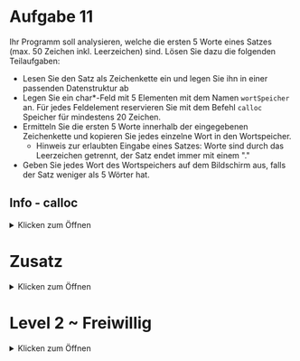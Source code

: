 # Aufgabe 11

Ihr Programm soll analysieren, welche die ersten 5 Worte eines Satzes (max. 50 Zeichen inkl. Leerzeichen) sind.
Lösen Sie dazu die folgenden Teilaufgaben:

- Lesen Sie den Satz als Zeichenkette ein und legen Sie ihn in einer passenden Datenstruktur ab
- Legen Sie ein char*-Feld mit 5 Elementen mit dem Namen ````wortSpeicher```` an. Für jedes Feldelement reservieren Sie mit dem Befehl ```calloc``` Speicher für mindestens 20 Zeichen.
- Ermitteln Sie die ersten 5 Worte innerhalb der eingegebenen Zeichenkette und kopieren Sie jedes einzelne Wort in den Wortspeicher. 
  - Hinweis zur erlaubten Eingabe eines Satzes: Worte sind durch das Leerzeichen getrennt, der Satz endet immer mit einem "."
- Geben Sie jedes Wort des Wortspeichers auf dem Bildschirm aus, falls der Satz weniger als 5 Wörter hat.


## Info - calloc
<details>
  <summary>Klicken zum Öffnen</summary>
  
  calloc reserviert Speicherplatz in Ihrem Rechner, setzt den Speicherinhalt auf 0 und gibt einen Zeiger auf die erste Stelle des Speichers zurück. malloc reserviert Speicher und gibt einen Pointer auf die erste Stelle des Speichers zurück, ohne den Speicher vorher auf 0 zu setzten.
 Beispielaufruf: 
  
  int \*pZeiger; 
	pZeiger = (int\*) calloc(5,sizeof(int));
  
  Verwendung von calloc:
 - Calloc gibt einen "untypisierten" void-Zeiger zurück. Durch ein Typecasting [(int*),(float*),...] kann der in den von Ihnen gewünschten Zeiger umgewandelt werden.
 - In dem Funktionsaufruf werden die Anzahl der Elemente und die Größe angegeben
    - calloc(5,4) -> Es wird Speicher für fünf Werte mit je 5 Byte reserviert (also 20 Byte ingesamt) 
    - calloc(5, sizeof(int)) -> Gute Praxis ist es, die Datengröße des Typs so einzutragen. Datentyp *int* umfasst nicht auf allen Systemen 4 Byte. Wenn doch, dann entspricht dies dem Aufruf calloc(5,4) 
  
  https://www.tutorialspoint.com/c_standard_library/c_function_calloc.htm
  
  </details>

# Zusatz 
<details>
  <summary>Klicken zum Öffnen</summary>
    
Erstellen Sie für Ihre Lösung ein Struktogramm.

</details>

# Level 2 ~ Freiwillig

<details>
  <summary>Klicken zum Öffnen</summary>
  
  WS 15
  
Um einen String zu verschlüsseln, wird folgender Algorithmus verwendet:
  
* Der String wird in Gruppen von vier Zeichen aufgeteilt.
* In jeder Gruppe werden die Zeichen auf den Positionen eins und drei, und zwei und vier jeweils ausgetauscht.
* Bei drei Zeichen wird das Zeichen auf der Position zwei nicht berührt.
* Die letzte Gruppe, die weniger als drei Zeichen beinhaltet, wird nicht modifiziert.
  
Beispielweise wird die Zeichenkette „Hallo Welt!“ in folgende 4er-Gruppen aufgeteilt:
  {H, a, l, l}, {o, , W, e}, {l, t, !}.
  
Durch den Austausch werden folgenden 4er-Gruppen gebildet.
  {l, l, H, a}, {W, e, o, }, {!, t, l}
  
Diese 4er-Gruppen werden als verschlüsselter String zusammengefasst:
  „llHaWeo !tl“
  
Bearbeiten Sie die folgenden Teilaufgaben. Bitte beachten Sie dabei, dass alle Aufgabenteile
unabhängig voneinander gelöst werden können! 
  
  a) Erstellen Sie ein Struktogramm, das den oben erläuterten Algorithmus beschreibt.
  
  b) Programmieren Sie eine Funktion void verschluessele_string (char str[]), die den oben geschilderten Algorithmus realisiert.
  
  c) In der Hauptfunktion implementieren Sie folgende Schritte:
  
* Lesen Sie einen String von der Tastatur ein
* Geben Sie den String zur Kontrolle auf dem Bildschirm aus
* Verschlüsseln Sie den angegebenen String basierend auf der Funktion verschluessele_string ()
* Geben Sie den resultierenden verschlüsselten String zur Kontrolle auf dem Bildschirm aus

</details>

